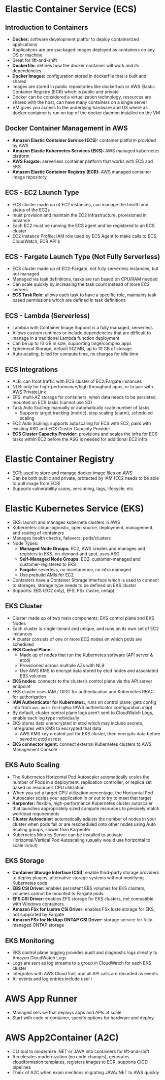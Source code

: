 # Elastic Container Service (ECS)

## Introduction to Containers
- **Docker:** software development platfor to deploy containerized applications
- Applications are pre-packaged images deployed as containers on any OS or machine
- Great for lift-and-shift
- **Dockerfile:** defines how the docker container will work and its dependencies
- **Docker Images:** configuration stored in dockerfile that is built and shared
- Images are stored in public repositories like dockerhub or AWS Elastic Container Registry (ECR) which is public and private
- Docker can be considered a virtualization technology, resources are shared with the host, can have many containers on a single server
- VM gives you access to the underlying hardware and OS where as docker container is run on top of the docker daemon installed on the VM

## Docker Container Management in AWS
- **Amazon Elastic Container Service (ECS):** container platform provided by AWS
- **Amazon Elastic Kubernetes Services (EKS):** AWS managed kubernetes platform
- **AWS Fargate:** serverless container platform that works with ECS and EKS
- **Amazon Elastic Container Registry (ECR):** AWS managed container image repository

## ECS - EC2 Launch Type
- ECS cluster made up of EC2 instances, can manage the health and status of the EC2s
- must provision and maintain the EC2 infrastructure, provisioned in advance
- Each EC2 must be running the ECS agent and be registered to an ECS cluster
- EC2 Instance Profile: IAM role used by ECS Agent to make calls to ECS, CloudWatch, ECR API's

## ECS - Fargate Launch Type (Not Fully Serverless)
- ECS cluster made up of EC2-Fargate, not fully serverless instances, but not managed
- Managed via task definitions, tasks are run based on CPU/RAM needed
- Can scale quickly by increasing the task count instead of more EC2 servers
- **ECS Task Role:** allows each task to have a specific role, maintains task based permissions which are defined in task definitions

## ECS - Lambda (Serverless)
- Lambda with Container Image Support is a fully managed, serverless
- Allows custom runtimes or include dependencies that are difficult to manage in a traditional Lambda function deployment
- Can be up to 10 GB in size, supporting large/complex apps
- Ephemeral Storage, default 512 MB, up to 10 GB of storage
- Auto-scaling, billed for compute time, no charges for idle time

## ECS Integrations
- ALB: can front traffic with ECS cluster of EC2/Fargate instances
- NLB: only for high-performance/high throughput apps, or to pair with AWS PrivateLink
- EFS: multi-AZ storage for containers, when data needs to be persisted, mounted on ECS tasks (cannot use S3)
- Task Auto Scaling: manually or automatically scale number of tasks
    - Supports target tracking (metric), step scaling (alarm), scheduled scaling
- EC2 Auto Scaling: supports autoscaling for ECS with EC2, pairs with existing ASG and ECS Cluster Capacity Provider
- **ECS Cluster Capacity Provider:** provisions and scales the infra for ECS tasks within EC2 before the ASG is needed for additional EC2 infra

# Elastic Container Registry
- ECR: used to store and manage docker image files on AWS
- Can be both public and private, protected by IAM (EC2 needs to be able to pull image from ECR)
- Supports vulnerability scans, versioning, tags, lifecycle, etc.

# Elastic Kubernetes Service (EKS)
- EKS: launch and manages kubernets clusters in AWS
- Kubernetes: cloud-agnostic, open source, deployment, management, and scaling of containers
- Manages health checks, failovers, pods/clusters
- Node Types:
    - **Managed Node Groups:** EC2, AWS creates and manages and registers to EKS, on-demand and spot, uses ASG
    - **Self-Managed Node Groups:** EC2, customer-managed and customer-registered to EKS
    - **Fargate:** severless, no maintanence, no infra managed
    - Use prebuild AMIs for EC2
- Containers have a Container Storage Interface which is used to connect to storages, storage type needs to be defined on EKS cluster
- Supports: EBS (EC2 only), EFS, FSx (lustre, ontap)

## EKS Cluster
- Cluster made up of two main components: EKS control plane and EKS Nodes
- Each cluster is single-tenant and unique, and runs on its own set of EC2 instances
- A cluster consists of one or more EC2 nodes on which pods are scheduled
- **EKS Control Plane:**
    - Made up of nodes that run the Kubernetes software (API server & etcd)
    - Provisioned across multiple AZs with NLB
    - Use AWS KMS to encrypt data stored by etcd nodes and associated EBS volumes
- **EKS nodes:** connects to the cluster’s control plane via the API server endpoint
- EKS cluster uses IAM / OIDC for authentication and Kubernetes RBAC for authorization
- **IAM Authenticator for Kubernetes:**, runs on control plane, gets config info from ``aws-auth ConfigMap`` (AWS authenticator configuration map)
- By default, cluster control plane logs aren’t sent to CloudWatch Logs, enable each log type individually
- EKS stores data unencrypted in etcd which may include secrets, intregrates with KMS to encrypted that data
    - AWS KMS key created just for EKS cluster, then encrypts data before saved in etcd at rest
- **EKS connector agent:** connect external Kubernetes clusters to AWS Management Console

## EKS Auto Scaling
- The Kubernetes Horizontal Pod Autoscaler automatically scales the number of Pods in a deployment, replication controller, or replica set based on resource’s CPU utilization
- When you set a target CPU utilization percentage, the Horizontal Pod Autoscaler scales your application in or out to try to meet that target
- **Karpenter:** flexible, high-performance Kubernetes cluster autoscaler that launches appropriately sized compute resources to precisely match workload requirements
- **Cluster Autoscaler:** automatically adjusts the number of nodes in your cluster when pods fail or are rescheduled onto other nodes using Auto Scaling groups, slower than Karpenter
- Kubernetes Metrics Server can be installed to activate Horizontal/Vertical Pod Autoscaling (usually would use horizontal to scale in/out)

## EKS Storage
- **Container Storage Interface (CSI):** enable third-party storage providers to deploy plugins, alternative storage systems without modifying Kubernetes code
- **EBS CSI Driver:** enables persistent EBS volumes for EKS clusters, volumes cannot be mounted to Fargate pods.
- **EFS CSI Driver:** enables EFS storage for EKS clusters, not compatible with Windows containers
- **Amazon FSx for Lustre CSI Driver:** enables FSx luste storage for EKS, not supported by Fargate
- **Amazon FSx for NetApp ONTAP CSI Driver:** storage service for fully-managed ONTAP storage

## EKS Monitoring
- EKS control plane logging provides audit and diagnostic logs directly to Amazon CloudWatch Logs
- Logs are sent as log streams to a group in CloudWatch for each EKS cluster
- Integrates with AWS CloudTrail, and all API calls are recorded as events.
- All events and log entries include user i

# AWS App Runner
- Managed service that deploys apps and APIs at scale
- Start with code or container, specify options for hardware and deploy

# AWS App2Container (A2C)
- CLI tool to modernize .NET or JAVA into containers for lift-and-shift
- Accelerates modernization (no code changes), generates cloudformation templates, registers images to ECR, supports CICD pipelines
- Think of A2C when exam mentions migrating JAVA/.NET to AWS quickly

